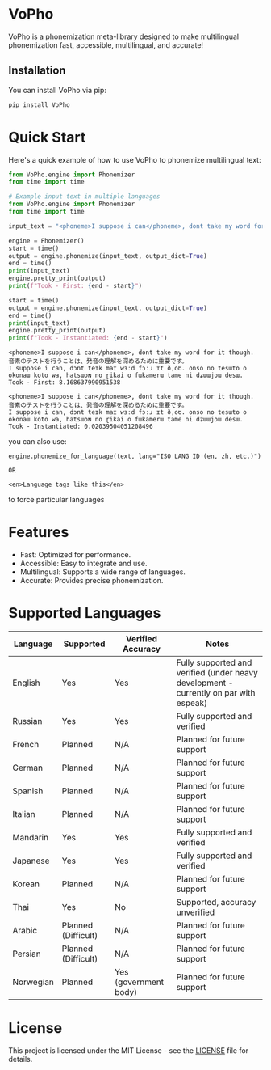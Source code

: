 # VoPho

VoPho is a phonemization meta-library designed to make multilingual phonemization fast, accessible, multilingual, and accurate!

## Installation

You can install VoPho via pip:

```bash
pip install VoPho
```

# Quick Start
Here's a quick example of how to use VoPho to phonemize multilingual text:

```python
from VoPho.engine import Phonemizer
from time import time

# Example input text in multiple languages
from VoPho.engine import Phonemizer
from time import time

input_text = "<phoneme>I suppose i can</phoneme>, dont take my word for it though. 音素のテストを行うことは、発音の理解を深めるために重要です。"

engine = Phonemizer()
start = time()
output = engine.phonemize(input_text, output_dict=True)
end = time()
print(input_text)
engine.pretty_print(output)
print(f"Took - First: {end - start}")

start = time()
output = engine.phonemize(input_text, output_dict=True)
end = time()
print(input_text)
engine.pretty_print(output)
print(f"Took - Instantiated: {end - start}")

```

```
<phoneme>I suppose i can</phoneme>, dont take my word for it though. 音素のテストを行うことは、発音の理解を深めるために重要です。
I suppose i can, dɔnt teɪk maɪ wɜːd fɔːɹ ɪt ðˌoʊ. onso no tesɯto o okonaɯ koto wa, hatsɯoɴ no ɽikai o fɯkamerɯ tame ni dʑɯɯjoɯ desɯ. 
Took - First: 8.168637990951538

<phoneme>I suppose i can</phoneme>, dont take my word for it though. 音素のテストを行うことは、発音の理解を深めるために重要です。
I suppose i can, dɔnt teɪk maɪ wɜːd fɔːɹ ɪt ðˌoʊ. onso no tesɯto o okonaɯ koto wa, hatsɯoɴ no ɽikai o fɯkamerɯ tame ni dʑɯɯjoɯ desɯ. 
Took - Instantiated: 0.02039504051208496
```

you can also use:
```
engine.phonemize_for_language(text, lang="ISO LANG ID (en, zh, etc.)")

OR

<en>Language tags like this</en>
```

to force particular languages

# Features
- Fast: Optimized for performance.
- Accessible: Easy to integrate and use.
- Multilingual: Supports a wide range of languages.
- Accurate: Provides precise phonemization.

# Supported Languages
| Language  | Supported           | Verified Accuracy     | Notes                                                                                 |
|-----------|---------------------|-----------------------|---------------------------------------------------------------------------------------|
| English   | Yes                 | Yes                   | Fully supported and verified (under heavy development - currently on par with espeak) |
| Russian   | Yes                 | Yes                   | Fully supported and verified                                                          |
| French    | Planned             | N/A                   | Planned for future support                                                            |
| German    | Planned             | N/A                   | Planned for future support                                                            |
| Spanish   | Planned             | N/A                   | Planned for future support                                                            |
| Italian   | Planned             | N/A                   | Planned for future support                                                            |
| Mandarin  | Yes                 | Yes                   | Fully supported and verified                                                          |
| Japanese  | Yes                 | Yes                   | Fully supported and verified                                                          |
| Korean    | Planned             | N/A                   | Planned for future support                                                            |
| Thai      | Yes                 | No                    | Supported, accuracy unverified                                                        |
| Arabic    | Planned (Difficult) | N/A                   | Planned for future support                                                            |
| Persian   | Planned (Difficult) | N/A                   | Planned for future support                                                            |
| Norwegian | Planned             | Yes (government body) | Planned for future support                                                            |


# License
This project is licensed under the MIT License - see the [LICENSE](https://github.com/ShoukanLabs/VoPho/blob/main/LICENSE) file for details.